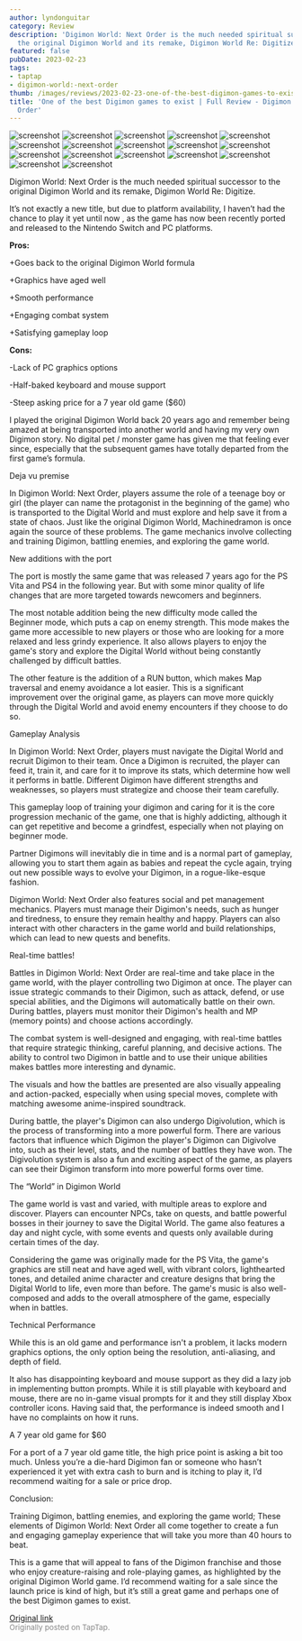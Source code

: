 ```yaml
---
author: lyndonguitar
category: Review
description: 'Digimon World: Next Order is the much needed spiritual successor to
  the original Digimon World and its remake, Digimon World Re: Digitize.'
featured: false
pubDate: 2023-02-23
tags:
- taptap
- digimon-world:-next-order
thumb: /images/reviews/2023-02-23-one-of-the-best-digimon-games-to-exist--full-review---digimon-world-next-order-0.avif
title: 'One of the best Digimon games to exist | Full Review - Digimon World: Next
  Order'
---
```


<div class="gallery">
  <img src="/images/reviews/2023-02-23-one-of-the-best-digimon-games-to-exist--full-review---digimon-world-next-order-0.avif" alt="screenshot" />
  <img src="/images/reviews/2023-02-23-one-of-the-best-digimon-games-to-exist--full-review---digimon-world-next-order-1.avif" alt="screenshot" />
  <img src="/images/reviews/2023-02-23-one-of-the-best-digimon-games-to-exist--full-review---digimon-world-next-order-2.avif" alt="screenshot" />
  <img src="/images/reviews/2023-02-23-one-of-the-best-digimon-games-to-exist--full-review---digimon-world-next-order-3.avif" alt="screenshot" />
  <img src="/images/reviews/2023-02-23-one-of-the-best-digimon-games-to-exist--full-review---digimon-world-next-order-4.avif" alt="screenshot" />
  <img src="/images/reviews/2023-02-23-one-of-the-best-digimon-games-to-exist--full-review---digimon-world-next-order-5.avif" alt="screenshot" />
  <img src="/images/reviews/2023-02-23-one-of-the-best-digimon-games-to-exist--full-review---digimon-world-next-order-6.avif" alt="screenshot" />
  <img src="/images/reviews/2023-02-23-one-of-the-best-digimon-games-to-exist--full-review---digimon-world-next-order-7.avif" alt="screenshot" />
  <img src="/images/reviews/2023-02-23-one-of-the-best-digimon-games-to-exist--full-review---digimon-world-next-order-8.avif" alt="screenshot" />
  <img src="/images/reviews/2023-02-23-one-of-the-best-digimon-games-to-exist--full-review---digimon-world-next-order-9.avif" alt="screenshot" />
  <img src="/images/reviews/2023-02-23-one-of-the-best-digimon-games-to-exist--full-review---digimon-world-next-order-10.avif" alt="screenshot" />
  <img src="/images/reviews/2023-02-23-one-of-the-best-digimon-games-to-exist--full-review---digimon-world-next-order-11.avif" alt="screenshot" />
  <img src="/images/reviews/2023-02-23-one-of-the-best-digimon-games-to-exist--full-review---digimon-world-next-order-12.avif" alt="screenshot" />
  <img src="/images/reviews/2023-02-23-one-of-the-best-digimon-games-to-exist--full-review---digimon-world-next-order-13.avif" alt="screenshot" />
  <img src="/images/reviews/2023-02-23-one-of-the-best-digimon-games-to-exist--full-review---digimon-world-next-order-14.avif" alt="screenshot" />
  <img src="/images/reviews/2023-02-23-one-of-the-best-digimon-games-to-exist--full-review---digimon-world-next-order-15.avif" alt="screenshot" />
  <img src="/images/reviews/2023-02-23-one-of-the-best-digimon-games-to-exist--full-review---digimon-world-next-order-16.avif" alt="screenshot" />
</div>

Digimon World: Next Order is the much needed spiritual successor to the original Digimon World and its remake, Digimon World Re: Digitize.

It’s not exactly a new title, but due to platform availability, I haven’t had the chance to play it yet until now , as the game has now been recently ported and released to the Nintendo Switch and PC platforms.


**Pros:**


+Goes back to the original Digimon World formula

+Graphics have aged well

+Smooth performance

+Engaging combat system

+Satisfying gameplay loop


**Cons:**


-Lack of PC graphics options

-Half-baked keyboard and mouse support

-Steep asking price for a 7 year old game ($60)

I played the original Digimon World back 20 years ago and remember being amazed at being transported into another world and having my very own Digimon story. No digital pet / monster game has given me that feeling ever since, especially that the subsequent games have totally departed from the first game’s formula.

Deja vu premise

In Digimon World: Next Order, players assume the role of a teenage boy or girl (the player can name the protagonist in the beginning of the game) who is transported to the Digital World and must explore and help save it from a state of chaos. Just like the original Digimon World, Machinedramon is once again the source of these problems. The game mechanics involve collecting and training Digimon, battling enemies, and exploring the game world.

New additions with the port

The port is mostly the same game that was released 7 years ago for the PS Vita and PS4 in the following year. But with some minor quality of life changes that are more targeted towards newcomers and beginners.

The most notable addition being the new difficulty mode called the Beginner mode, which puts a cap on enemy strength. This mode makes the game more accessible to new players or those who are looking for a more relaxed and less grindy experience. It also allows players to enjoy the game's story and explore the Digital World without being constantly challenged by difficult battles.

The other feature is the addition of a RUN button, which makes Map traversal and enemy avoidance a lot easier. This is a significant improvement over the original game, as players can move more quickly through the Digital World and avoid enemy encounters if they choose to do so.

Gameplay Analysis

In Digimon World: Next Order, players must navigate the Digital World and recruit Digimon to their team. Once a Digimon is recruited, the player can feed it, train it, and care for it to improve its stats, which determine how well it performs in battle. Different Digimon have different strengths and weaknesses, so players must strategize and choose their team carefully.

This gameplay loop of training your digimon and caring for it is the core progression mechanic of the game, one that is highly addicting, although it can get repetitive and become a grindfest, especially when not playing on beginner mode.

Partner Digimons will inevitably die in time and is a normal part of gameplay, allowing you to start them again as babies and repeat the cycle again, trying out new possible ways to evolve your Digimon, in a rogue-like-esque fashion.

Digimon World: Next Order also features social and pet management mechanics. Players must manage their Digimon's needs, such as hunger and tiredness, to ensure they remain healthy and happy. Players can also interact with other characters in the game world and build relationships, which can lead to new quests and benefits.

Real-time battles!

Battles in Digimon World: Next Order are real-time and take place in the game world, with the player controlling two Digimon at once. The player can issue strategic commands to their Digimon, such as attack, defend, or use special abilities, and the Digimons will automatically battle on their own. During battles, players must monitor their Digimon's health and MP (memory points) and choose actions accordingly.

The combat system is well-designed and engaging, with real-time battles that require strategic thinking, careful planning, and decisive actions. The ability to control two Digimon in battle and to use their unique abilities makes battles more interesting and dynamic.

The visuals and how the battles are presented are also visually appealing and action-packed, especially when using special moves, complete with matching awesome anime-inspired soundtrack.

During battle, the player's Digimon can also undergo Digivolution, which is the process of transforming into a more powerful form. There are various factors that influence which Digimon the player's Digimon can Digivolve into, such as their level, stats, and the number of battles they have won. The Digivolution system is also a fun and exciting aspect of the game, as players can see their Digimon transform into more powerful forms over time.

The “World” in Digimon World

The game world is vast and varied, with multiple areas to explore and discover. Players can encounter NPCs, take on quests, and battle powerful bosses in their journey to save the Digital World. The game also features a day and night cycle, with some events and quests only available during certain times of the day.

Considering the game was originally made for the PS Vita, the game's graphics are still neat and have aged well, with vibrant colors, lighthearted tones, and detailed anime character and creature designs that bring the Digital World to life, even more than before. The game's music is also well-composed and adds to the overall atmosphere of the game, especially when in battles.

Technical Performance

While this is an old game and performance isn't a problem, it lacks modern graphics options, the only option being the resolution, anti-aliasing, and depth of field.

It also has disappointing keyboard and mouse support as they did a lazy job in implementing button prompts. While it is still playable with keyboard and mouse, there are no in-game visual prompts for it and they still display Xbox controller icons. Having said that, the performance is indeed smooth and I have no complaints on how it runs.

A 7 year old game for $60

For a port of a 7 year old game title, the high price point is asking a bit too much. Unless you’re a die-hard Digimon fan or someone who hasn’t experienced it yet with extra cash to burn and is itching to play it, I’d recommend waiting for a sale or price drop.

Conclusion:

Training Digimon, battling enemies, and exploring the game world; These elements of Digimon World: Next Order all come together to create a fun and engaging gameplay experience that will take you more than 40 hours to beat.

This is a game that will appeal to fans of the Digimon franchise and those who enjoy creature-raising and role-playing games, as highlighted by the original Digimon World game. I’d recommend waiting for a sale since the launch price is kind of high, but it’s still a great game and perhaps one of the best Digimon games to exist.

[Original link](https://www.taptap.io/post/4622331)<br><span style="font-size: 0.95em; color: #888;">Originally posted on TapTap.</span>